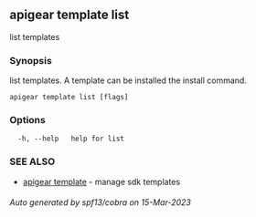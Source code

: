 ## apigear template list

list templates

### Synopsis

list templates. A template can be installed the install command.

```
apigear template list [flags]
```

### Options

```
  -h, --help   help for list
```

### SEE ALSO

* [apigear template](apigear_template.md)	 - manage sdk templates

###### Auto generated by spf13/cobra on 15-Mar-2023
